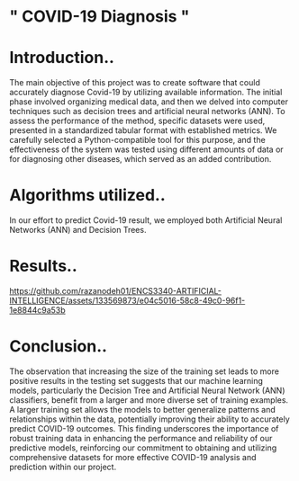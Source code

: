 # " COVID-19 Diagnosis "
# Introduction..
The main objective of this project was to create software that could accurately diagnose Covid-19 by utilizing available information. The initial phase involved organizing medical data, and then we delved into computer techniques such as decision trees and artificial neural networks (ANN). To assess the performance of the method, specific datasets were used, presented in a standardized tabular format with established metrics. We carefully selected a Python-compatible tool for this purpose, and the effectiveness of the system was tested using different amounts of data or for diagnosing other diseases, which served as an added contribution.

# Algorithms utilized..
In our effort to predict Covid-19 result, we employed both Artificial Neural Networks (ANN) and Decision Trees.

# Results..
https://github.com/razanodeh01/ENCS3340-ARTIFICIAL-INTELLIGENCE/assets/133569873/e04c5016-58c8-49c0-96f1-1e8844c9a53b


# Conclusion..
The observation that increasing the size of the training set leads to more positive results in the testing set suggests that our machine learning models, particularly the Decision Tree and Artificial Neural Network (ANN) classifiers, benefit from a larger and more diverse set of training examples. A larger training set allows the models to better generalize patterns and relationships within the data, potentially improving their ability to accurately predict COVID-19 outcomes. This finding underscores the importance of robust training data in enhancing the performance and reliability of our predictive models, reinforcing our commitment to obtaining and utilizing comprehensive datasets for more effective COVID-19 analysis and prediction within our project.

